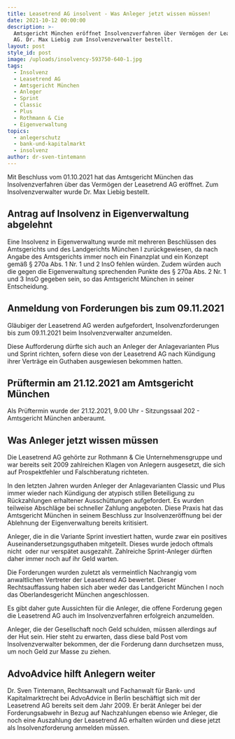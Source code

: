 ```yaml
---
title: Leasetrend AG insolvent - Was Anleger jetzt wissen müssen!
date: 2021-10-12 00:00:00
description: >-
  Amtsgericht München eröffnet Insolvenzverfahren über Vermögen der Leasetrend
  AG. Dr. Max Liebig zum Insolvenzverwalter bestellt. 
layout: post
style_id: post
image: /uploads/insolvency-593750-640-1.jpg
tags:
  - Insolvenz
  - Leasetrend AG
  - Amtsgericht München
  - Anleger
  - Sprint
  - Classic
  - Plus
  - Rothmann & Cie
  - Eigenverwaltung
topics:
  - anlegerschutz
  - bank-und-kapitalmarkt
  - insolvenz
author: dr-sven-tintemann
---
```

Mit Beschluss vom 01.10.2021 hat das Amtsgericht München das Insolvenzverfahren über das Vermögen der Leasetrend AG eröffnet. Zum Insolvenzverwalter wurde Dr. Max Liebig bestellt.

## Antrag auf Insolvenz in Eigenverwaltung abgelehnt

Eine Insolvenz in Eigenverwaltung wurde mit mehreren Beschlüssen des Amtsgerichts und des Landgerichts München I zurückgewiesen, da nach Angabe des Amtsgerichts immer noch ein Finanzplat und ein Konzept gemä&szlig; &sect; 270a Abs. 1 Nr. 1 und 2 InsO fehlen würden. Zudem würden auch die gegen die Eigenverwaltung sprechenden Punkte des &sect; 270a Abs. 2 Nr. 1 und 3 InsO gegeben sein, so das Amtsgericht München in seiner Entscheidung.&nbsp;

## Anmeldung von Forderungen bis zum 09.11.2021

Gläubiger der Leasetrend AG werden aufgefordert, Insolvenzforderungen bis zum 09.11.2021 beim Insolvenzverwalter anzumelden.&nbsp;

Diese Aufforderung dürfte sich auch an Anleger der Anlagevarianten Plus und Sprint richten, sofern diese von der Leasetrend AG nach Kündigung ihrer Verträge ein Guthaben ausgewiesen bekommen hatten.&nbsp;

## Prüftermin am 21.12.2021 am Amtsgericht München

Als Prüftermin wurde der 21.12.2021, 9.00 Uhr - Sitzungssaal 202 - Amtsgericht München anberaumt.&nbsp;

## Was Anleger jetzt wissen müssen

Die Leasetrend AG gehörte zur Rothmann & Cie Unternehmensgruppe und war bereits seit 2009 zahlreichen Klagen von Anlegern ausgesetzt, die sich auf Prospektfehler und Falschberatung richteten.&nbsp;

In den letzten Jahren wurden Anleger der Anlagevarianten Classic und Plus immer wieder nach Kündigung der atypisch stillen Beteiligung zu Rückzahlungen erhaltener Ausschüttungen aufgefordert. Es wurden teilweise Abschläge bei schneller Zahlung angeboten. Diese Praxis hat das Amtsgericht München in seinem Beschluss zur Insolvenzeröffnung bei der Ablehnung der Eigenverwaltung bereits kritisiert.&nbsp;

Anleger, die in die Variante Sprint investiert hatten, wurde zwar ein positives Auseinandersetzungsguthaben mitgeteilt. Dieses wurde jedoch oftmals nicht&nbsp; oder nur verspätet ausgezahlt. Zahlreiche Sprint-Anleger dürften daher immer noch auf ihr Geld warten.&nbsp;

Die Forderungen wurden zuletzt als vermeintlich Nachrangig vom anwaltlichen Vertreter der Leasetrend AG bewertet. Dieser Rechtsauffassung haben sich aber weder das Landgericht München I noch das Oberlandesgericht München angeschlossen.&nbsp;

Es gibt daher gute Aussichten für die Anleger, die offene Forderung gegen die Leasetrend AG auch im Insolvenzverfahren erfolgreich anzumelden.&nbsp;

Anleger, die der Gesellschaft noch Geld schulden, müssen allerdings auf der Hut sein. Hier steht zu erwarten, dass diese bald Post vom Insolvenzverwalter bekommen, der die Forderung dann durchsetzen muss, um noch Geld zur Masse zu ziehen.&nbsp;

## AdvoAdvice hilft Anlegern weiter

Dr. Sven Tintemann, Rechtsanwalt und Fachanwalt für Bank- und Kapitalmarktrecht bei AdvoAdvice in Berlin beschäftigt sich mit der Leasetrend AG bereits seit dem Jahr 2009. Er berät Anleger bei der Forderungsabwehr in Bezug auf Nachzahlungen ebenso wie Anleger, die noch eine Auszahlung der Leasetrend AG erhalten würden und diese jetzt als Insolvenzforderung anmelden müssen.

&nbsp;

&nbsp;
